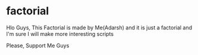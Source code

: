 # factorial
Hlo Guys,
This Factorial is made by Me(Adarsh) 
and it is just a factorial and I'm sure
I will make more interesting scripts

Please, Support Me Guys
